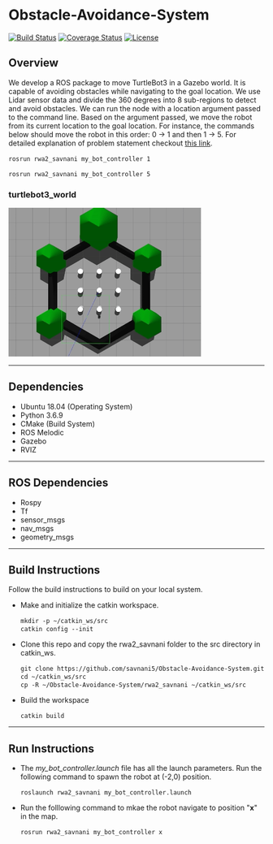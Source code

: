 # Obstacle-Avoidance-System

[![Build Status](https://travis-ci.com/savnani5/Obstacle-Avoidance-System.svg?branch=main)](https://travis-ci.com/github/savnani5/Obstacle-Avoidance-System)
[![Coverage Status](https://coveralls.io/repos/github/savnani5/Obstacle-Avoidance-System/badge.svg?branch=main)](https://coveralls.io/github/savnani5/Obstacle-Avoidance-System?branch=main)
[![License](https://img.shields.io/badge/License-BSD%203--Clause-blue.svg)](https://opensource.org/licenses/BSD-3-Clause)

## Overview
We develop a ROS package to move TurtleBot3 in a Gazebo world. It is capable of avoiding obstacles while navigating to the goal location. We use Lidar sensor data and divide the 360 degrees into 8 sub-regions to detect and avoid obstacles. We can run the node with a location argument passed to the command line. Based on the argument passed, we move the robot from its current location to the goal location. For instance, the commands below should move the robot in this order: 0 → 1 and then 1 → 5. For detailed explanation of problem statement checkout [this link](https://github.com/savnani5/Obstacle-Avoidance-System/blob/main/ENPM809E_RWA2_Spring2021.pdf).

  ```
  rosrun rwa2_savnani my_bot_controller 1
  ```
  ```
  rosrun rwa2_savnani my_bot_controller 5
  ```

### **turtlebot3_world**
![turtleBot3_world](git_images/sim.gif)

---

## Dependencies
- Ubuntu 18.04 (Operating System)
- Python 3.6.9
- CMake (Build System)
- ROS Melodic
- Gazebo
- RVIZ

---
## ROS Dependencies
- Rospy
- Tf
- sensor_msgs
- nav_msgs
- geometry_msgs


---
## Build Instructions
Follow the build instructions to build on your local system. 

- Make and initialize the catkin workspace.
  ```
  mkdir -p ~/catkin_ws/src
  catkin config --init
  ```

- Clone this repo and copy the rwa2_savnani folder to the src directory in catkin_ws. 
  ```
  git clone https://github.com/savnani5/Obstacle-Avoidance-System.git
  cd ~/catkin_ws/src
  cp -R ~/Obstacle-Avoidance-System/rwa2_savnani ~/catkin_ws/src
  ```

- Build the workspace
  ```
  catkin build
  ```

---
## Run Instructions
- The *my_bot_controller.launch* file has all the launch parameters. Run the following command to spawn the robot at (-2,0) position.
  
  ```
  roslaunch rwa2_savnani my_bot_controller.launch
  ```

- Run the folllowing command to mkae the robot navigate to position "**x**" in the map.

  ```
  rosrun rwa2_savnani my_bot_controller x
  ```


